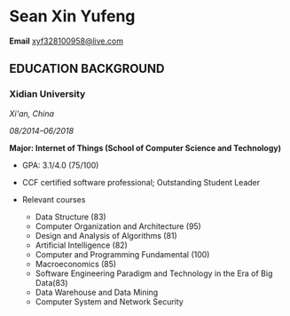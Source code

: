 # Sean Xin Yufeng

**Email** xyf328100958@live.com

## EDUCATION BACKGROUND

### Xidian University

*Xi'an, China*

*08/2014–06/2018*

**Major: Internet of Things (School of Computer Science and Technology)**

- GPA: 3.1/4.0 (75/100)

- CCF certified software professional; Outstanding Student Leader
- Relevant courses
  - Data Structure (83)
  - Computer Organization and Architecture (95)
  -  Design and Analysis of Algorithms (81)
  - Artificial Intelligence (82)
  - Computer and Programming Fundamental (100)
  - Macroeconomics (85)
  - Software Engineering Paradigm and Technology in the Era of Big Data(83)
  - Data Warehouse and Data Mining
  - Computer System and Network Security